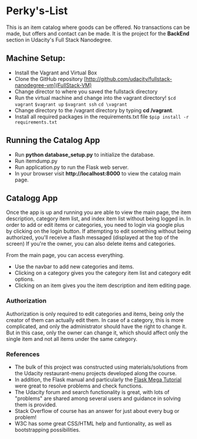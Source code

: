 # Perky's-List
This is an item catalog where goods can be offered. No transactions can be made, but offers and contact can be made.
It is the project for the **BackEnd** section in Udacity's Full Stack Nanodegree.


## Machine Setup:
- Install the Vagrant and Virtual Box
- Clone the GitHub repository [http://github.com/udacity/fullstack-nanodegree-vm](FullStack-VM)
- Change director to where you saved the fullstack directory
- Run the virtual machine and change into the vagrant directory!
`$cd vagrant`
`$vagrant up`
`$vagrant ssh`
`cd \vagrant`
- Change directory to the /vagrant directory by typing **cd /vagrant**.
- Install all required packages in the requirements.txt file
`$pip install -r requirements.txt`

## Running the Catalog App
- Run **python database_setup.py** to initialize the database.
- Run itemdump.py
- Run application.py to run the Flask web server.
- In your browser visit **http://localhost:8000** to view the catalog main page.


## Catalogg App
Once the app is up and running you are able to view the main page, the item
description, category item list, and index item list without being logged in.
In order to add or edit items or categories, you need to login via google plus
by clicking on the login button. If attempting to edit something without being
authorized, you'll receive a flash messaged (displayed at the top of the screen)
If you're the owner, you can also delete items and categories.

From the main page, you can access everything.
- Use the navbar to add new categories and items.
- Clicking on a category gives you the category item list and category edit options.
- Clicking on an item gives you the item description and item editing page.

### Authorization
Authorization is only required to edit categories and items, being only the creator of them can actually edit them.
In case of a category, this is more complicated, and only the administrator should have the right to change it. But in this case, only the owner can change it, which should affect only the single item and not all items under the same category.

### References
- The bulk of this project was constructed using materials/solutions from the Udacity restaurant-menu projects developed along the course.
- In addition, the Flask manual and particularly the [Flask Mega Tutorial](https://blog.miguelgrinberg.com/post/the-flask-mega-tutorial-part-i-hello-world) were great to resolve problems and check functions.
- The Udacity forum and search functionality is great, with lots of "problems" are shared among several users and guidance in solving them is provided.
- Stack Overflow of course has an answer for just about every bug or problem!
- W3C has some great CSS/HTML help and funtionality, as well as bootstrapping possibilities.
